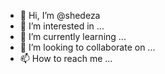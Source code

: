 - 👋 Hi, I’m @shedeza
- 👀 I’m interested in ...
- 🌱 I’m currently learning ...
- 💞️ I’m looking to collaborate on ...
- 📫 How to reach me ...

<!---
shedeza/shedeza is a ✨ special ✨ repository because its `README.md` (this file) appears on your GitHub profile.
You can click the Preview link to take a look at your changes.
--->
